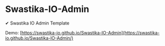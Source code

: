 # Swastika-IO-Admin
✔ Swastika IO Admin Template

Demo: [https://swastika-io.github.io/Swastika-IO-Admin](https://swastika-io.github.io/Swastika-IO-Admin/)